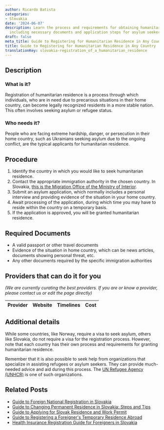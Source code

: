 ```yaml
---
author: Ricardo Batista
categories:
- Slovakia
date: '2024-06-07'
description: Learn the process and requirements for obtaining humanitarian residence,
  including necessary documents and application steps for asylum seekers.
draft: false
meta_title: Guide to Registering for Humanitarian Residence in Any Country
title: Guide to Registering for Humanitarian Residence in Any Country
translationKey: slovakia-registration_of_a_humanitarian_residence
---
```


## Description
### What is it?
Registration of humanitarian residence is a process through which individuals, who are in need due to precarious situations in their home country, can become legally recognized residents in a more stable nation. This often involves seeking asylum or refugee status. 

### Who needs it?
People who are facing extreme hardship, danger, or persecution in their home country, such as Ukrainians seeking asylum due to the ongoing conflict, are the typical applicants for humanitarian residence. 

## Procedure
1. Identify the country in which you would like to seek humanitarian residence.
2. Contact the appropriate immigration authority in the chosen country. In Slovakia, [this is the Migration Office of the Ministry of Interior](https://www.minv.sk/).
3. Submit an asylum application, which normally includes a personal interview and providing evidence of the situation in your home country.
4. Await processing of the application, during which time you may have to reside within the country on a temporary basis.
5. If the application is approved, you will be granted humanitarian residence.

## Required Documents
- A valid passport or other travel documents
- Evidence of the situation in home country, which can be news articles, documents showing personal threat, etc.
- Any other documents required by the specific immigration authorities

## Providers that can do it for you

_(We are currently curating the best providers. If you are or know a provider, please contact us or edit the page directly)_

| Provider        |     Website     |     Timelines    |       Cost      |
| :-------------: | :-------------: |  :-------------: | :-------------: |

## Additional details
While some countries, like Norway, require a visa to seek asylum, others like Slovakia, do not require a visa for the registration process. However, note that each country has their own process and requirements for granting humanitarian residence. 

Remember that it is also possible to seek help from organizations that specialize in assisting refugees or asylum seekers. They can provide much-needed advice and aid during this process. The [UN Refugee Agency (UNHCR)](https://www.unhcr.org/) is one of such organizations.
## Related Posts

- [Guide to Foreign National Registration in Slovakia](https://tramitit.com/guides/slovakia/registration_of_a_foreign_national/)
- [Guide to Changing Permanent Residence in Slovakia: Steps and Tips](https://tramitit.com/guides/slovakia/change_of_permanent_residence/)
- [Guide to Applying for Slovak Residence and Work Permit](https://tramitit.com/guides/slovakia/application_for_residence_with_work_permit/)
- [Guide to Registering a Foreigner's Temporary Residence Abroad](https://tramitit.com/guides/slovakia/registration_of_a_foreigners_temporary_residence/)
- [Health Insurance Registration Guide for Foreigners in Slovakia](https://tramitit.com/guides/slovakia/health_insurance_registration/)